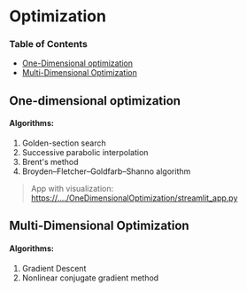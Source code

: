 # Optimization 

### Table of Contents  
- [One-Dimensional optimization](#one-dimensional-optimization)
- [Multi-Dimensional Optimization](#multi-dimensional-optimization)


## One-dimensional optimization
#### Algorithms:
1. Golden-section search 
2. Successive parabolic interpolation
3. Brent's method
4. Broyden–Fletcher–Goldfarb–Shanno algorithm
> App with visualization:
> [https://..../OneDimensionalOptimization/streamlit_app.py](https://share.streamlit.io/vktrbr/optimization_ml/main/OneDimensionalOptimization/streamlit_app.py)


## Multi-Dimensional Optimization
#### Algorithms:
1. Gradient Descent
2. Nonlinear conjugate gradient method
